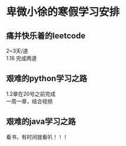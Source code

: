 # 卑微小徐的寒假学习安排
## 痛并快乐着的leetcode 
2~3天/道   
1.16  完成两道
## 艰难的python学习之路   
1.2章在20号之前完成      
一周一章，结合视频   
## 艰难的java学习之路
看书，有时间就看叭！！！   
